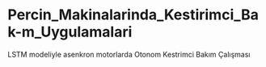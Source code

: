 # Percin_Makinalarinda_Kestirimci_Bak-m_Uygulamalari
LSTM modeliyle asenkron motorlarda Otonom Kestrimci Bakım Çalışması
